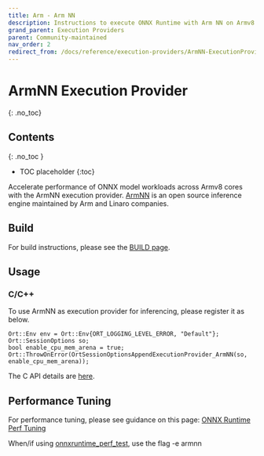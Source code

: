 ```yaml
---
title: Arm - Arm NN
description: Instructions to execute ONNX Runtime with Arm NN on Armv8 cores
grand_parent: Execution Providers
parent: Community-maintained
nav_order: 2
redirect_from: /docs/reference/execution-providers/ArmNN-ExecutionProvider
---
```


# ArmNN Execution Provider
{: .no_toc}

## Contents
{: .no_toc }

* TOC placeholder
{:toc}

Accelerate performance of ONNX model workloads across Armv8 cores with the ArmNN execution provider. [ArmNN](https://github.com/ARM-software/armnn) is an open source inference engine maintained by Arm and Linaro companies. 

## Build
For build instructions, please see the [BUILD page](../build/eps.md#armnn).

## Usage
### C/C++
To use ArmNN as execution provider for inferencing, please register it as below.
```
Ort::Env env = Ort::Env{ORT_LOGGING_LEVEL_ERROR, "Default"};
Ort::SessionOptions so;
bool enable_cpu_mem_arena = true;
Ort::ThrowOnError(OrtSessionOptionsAppendExecutionProvider_ArmNN(so, enable_cpu_mem_arena));
```
The C API details are [here](../get-started/with-c.md).

## Performance Tuning
For performance tuning, please see guidance on this page: [ONNX Runtime Perf Tuning](../performance/tune-performance.md)

When/if using [onnxruntime_perf_test](https://github.com/microsoft/onnxruntime/tree/master/onnxruntime/test/perftest), use the flag -e armnn
